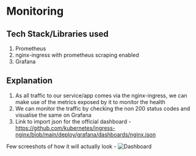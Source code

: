 # Monitoring

## Tech Stack/Libraries used

1. Prometheus
2. nginx-ingress with prometheus scraping enabled
3. Grafana

## Explanation

1. As all traffic to our service/app comes via the nginx-ingress, we can make use of the metrics exposed by it to monitor the health
2. We can monitor the traffic by checking the non 200 status codes and visualise the same on Grafana
3. Link to import json for the official dashboard - https://github.com/kubernetes/ingress-nginx/blob/main/deploy/grafana/dashboards/nginx.json

Few screeshots of how it will actually look -
![Dashboard](https://github.com/kubernetes/ingress-nginx/blob/main/deploy/grafana/dashboards/screenshot.png)

